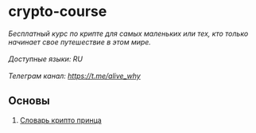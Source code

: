 # crypto-course
*Бесплатный курс по крипте для самых маленьких или тех, кто только начинает свое путешествие в этом мире.<br><br>Доступные языки: RU<br><br>Телеграм канал: https://t.me/alive_why*

## Основы
1. [Словарь крипто принца](https://github.com/alivewhy/crypto-course/blob/main/%D1%81%D0%BB%D0%BE%D0%B2%D0%B0%D1%80%D1%8C%20%D0%BA%D1%80%D0%B8%D0%BF%D1%82%D0%BE%20%D0%BF%D1%80%D0%B8%D0%BD%D1%86%D0%B0.md)
